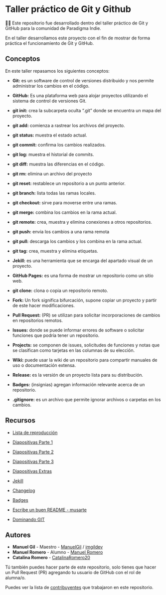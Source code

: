 # Taller práctico de Git y Github

🐱‍👓 Este repositorio fue desarrollado dentro del taller práctico de Git y GitHub para la comunidad de Paradigma Indie.

En el taller desarrollamos este proyecto con el fin de mostrar de forma práctica el funcionamiento de Git y GitHub.

## Conceptos

En este taller repasamos los siguientes conceptos:

- **Git:** es un software de control de versiones distribuido y nos permite administrar los cambios en el código.

- **GitHub:** Es una plataforma web para alojar proyectos utilizando el sistema de control de versiones Git.

- **git init:** crea la subcarpeta oculta “.git” donde se encuentra un mapa del proyecto.

- **git add:** comienza a rastrear los archivos del proyecto.

- **git status:** muestra el estado actual.

- **git commit:** confirma los cambios realizados.

- **git log:** muestra el historial de commits.

- **git diff:** muestra las diferencias en el código.

- **git rm:** elimina un archivo del proyecto

- **git reset:** restablece un repositorio a un punto anterior.

- **git branch:** lista todas las ramas locales.

- **git checkout:** sirve para moverse entre una ramas.

- **git merge:** combina los cambios en la rama actual.

- **git remote:** crea, muestra y elimina conexiones a otros repositorios.

- **git push:** envia los cambios a una rama remota

- **git pull:** descarga los cambios y los combina en la rama actual.

- **git tag:** crea, muestra y elimina etiquetas.

- **Jekill:** es una herramienta que se encarga del apartado visual de un proyecto.

- **GitHub Pages:** es una forma de mostrar un repositorio como un sitio web.

- **git clone:** clona o copia un repositorio remoto.

- **Fork:** Un fork significa bifurcación, supone copiar un proyecto y partir de este hacer modificaciones.

- **Pull Request:** (PR) se utilizan para solicitar incorporaciones de cambios en repositorios remotos.

- **Issues:** donde se puede informar errores de software o solicitar funciones que podría tener un repositorio.

- **Projects:** se componen de issues, solicitudes de funciones y notas que se clasifican como tarjetas en las columnas de su elección.

- **Wiki:** puede usar la wiki de un repositorio para compartir manuales de uso o documentación extensa.

- **Release:** es la versión de un proyecto lista para su distribución.

- **Badges:** (insignias) agregan información relevante acerca de un repositorio.

- **.gitignore:** es un archivo que permite ignorar archivos o carpetas en los cambios.

## Recursos

- [Lista de reproducción](https://www.youtube.com/playlist?list=PLFMJZ4VFmG6NX9pAfHR8CDA0hMyGjZ_Y-)

- [Diapositivas Parte 1](https://www.canva.com/design/DAEbrgXmM7E/2Q1XwqnQg52SebX45aLmow/view?utm_content=DAEbrgXmM7E&utm_campaign=designshare&utm_medium=link&utm_source=sharebutton)

- [Diapositivas Parte 2](https://www.canva.com/design/DAEg58n5MVg/sI2Gx7pDldMBCTWi2Mhj6A/view?utm_content=DAEg58n5MVg&utm_campaign=designshare&utm_medium=link&utm_source=sharebutton)

- [Diapositivas Parte 3](https://www.canva.com/design/DAEhGiiwDsA/atR638aTINmTxKWN1GNZEg/view?utm_content=DAEhGiiwDsA&utm_campaign=designshare&utm_medium=link&utm_source=sharebutton)

- [Diapositivas Extras](https://www.canva.com/design/DAEhfUmdLmM/xX_xL5EHrcWX02QEJfuDuw/view?utm_content=DAEhfUmdLmM&utm_campaign=designshare&utm_medium=link&utm_source=sharebutton)

- [Jekill](https://pages.github.com/themes/)

- [Changelog](https://keepachangelog.com/es-ES/1.0.0/)

- [Badges](https://shields.io/)

- [Escribe un buen README - musarte](https://musarte.dev/documenta-tu-proyecto-con-readme-md/)

- [Dominando GIT](https://dev.to/alexcamachogz/introduccion-a-git-id)

## Autores

- **Manuel Gil** - Maestro - [ManuelGil](https://github.com/ManuelGil) / [imgildev](https://github.com/imgildev)
- **Manuel Romero** - Alumno - [Manuel Romero](https://github.com/Hazdan)
- **Catalina Romero** - [CatalinaRomero20](https://github.com/CatalinaRomero20)

Tú también puedes hacer parte de este repositorio, solo tienes que hacer un Pull Request (PR) agregando tu usuario de GitHub con el rol de alumna/o.

Puedes ver la lista de [contribuyentes](https://github.com/ManuelGil/taller-git-y-github/graphs/contributors) que trabajaron en este repositorio.
